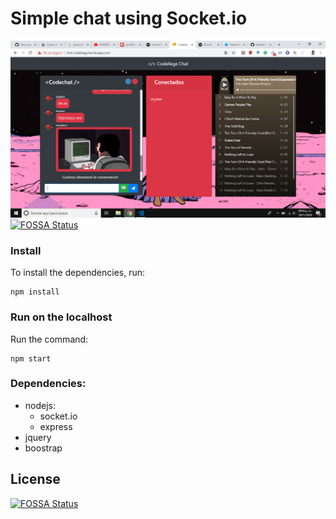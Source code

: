 # Simple chat using Socket.io

![Demo](/src/public/assets/demo-chat.png)
[![FOSSA Status](https://app.fossa.io/api/projects/git%2Bgithub.com%2Fjonrodsanz%2Fcodellege-chat.svg?type=shield)](https://app.fossa.io/projects/git%2Bgithub.com%2Fjonrodsanz%2Fcodellege-chat?ref=badge_shield)

### Install
To install the dependencies, run:
 ~~~
npm install
 ~~~

### Run on the localhost
Run the command:
 ~~~
npm start
 ~~~

### Dependencies:
  - nodejs:
    - socket.io
    - express
  - jquery
  - boostrap


## License
[![FOSSA Status](https://app.fossa.io/api/projects/git%2Bgithub.com%2Fjonrodsanz%2Fcodellege-chat.svg?type=large)](https://app.fossa.io/projects/git%2Bgithub.com%2Fjonrodsanz%2Fcodellege-chat?ref=badge_large)
